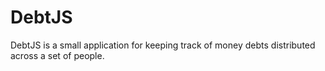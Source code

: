 # DebtJS
DebtJS is a small application for keeping track of money debts distributed across a set of people.
